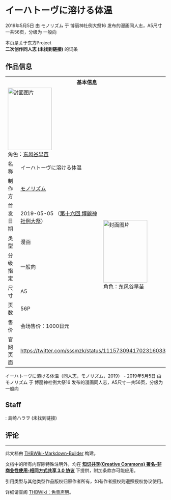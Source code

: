 # イーハトーヴに溶ける体温

<!-- source html: G:\repos\THBWiki-Markdown-Builder\THBWikiMarkdown\Temp\main\a\a8\ns0%3A%E3%82%A4%E3%83%BC%E3%83%8F%E3%83%88%E3%83%BC%E3%83%B4%E3%81%AB%E6%BA%B6%E3%81%91%E3%82%8B%E4%BD%93%E6%B8%A9.html -->

2019年5月5日 由 モノリズム 于 博丽神社例大祭16 发布的漫画同人志，A5尺寸一共56页，分级为 一般向

本页是关于东方Project  
 **二次创作同人志 (未找到链接)** 的词条
## 作品信息

<table><tbody><tr><th colspan="3">基本信息</th></tr><tr><td class="cover-artwork-mobile" colspan="2"><a href="./文件-イーハトーヴに溶ける体温封面.jpg.md" class="image" title="封面图片"><img alt="封面图片" src="https://upload.thwiki.cc/thumb/4/48/%E3%82%A4%E3%83%BC%E3%83%8F%E3%83%88%E3%83%BC%E3%83%B4%E3%81%AB%E6%BA%B6%E3%81%91%E3%82%8B%E4%BD%93%E6%B8%A9%E5%B0%81%E9%9D%A2.jpg/138px-%E3%82%A4%E3%83%BC%E3%83%8F%E3%83%88%E3%83%BC%E3%83%B4%E3%81%AB%E6%BA%B6%E3%81%91%E3%82%8B%E4%BD%93%E6%B8%A9%E5%B0%81%E9%9D%A2.jpg" decoding="async" loading="lazy" width="138" height="196" srcset="https://upload.thwiki.cc/thumb/4/48/%E3%82%A4%E3%83%BC%E3%83%8F%E3%83%88%E3%83%BC%E3%83%B4%E3%81%AB%E6%BA%B6%E3%81%91%E3%82%8B%E4%BD%93%E6%B8%A9%E5%B0%81%E9%9D%A2.jpg/207px-%E3%82%A4%E3%83%BC%E3%83%8F%E3%83%88%E3%83%BC%E3%83%B4%E3%81%AB%E6%BA%B6%E3%81%91%E3%82%8B%E4%BD%93%E6%B8%A9%E5%B0%81%E9%9D%A2.jpg 1.5x, https://upload.thwiki.cc/thumb/4/48/%E3%82%A4%E3%83%BC%E3%83%8F%E3%83%88%E3%83%BC%E3%83%B4%E3%81%AB%E6%BA%B6%E3%81%91%E3%82%8B%E4%BD%93%E6%B8%A9%E5%B0%81%E9%9D%A2.jpg/276px-%E3%82%A4%E3%83%BC%E3%83%8F%E3%83%88%E3%83%BC%E3%83%B4%E3%81%AB%E6%BA%B6%E3%81%91%E3%82%8B%E4%BD%93%E6%B8%A9%E5%B0%81%E9%9D%A2.jpg 2x" data-file-width="714" data-file-height="1013"></a><div class="cover-char">角色：<a href="./东风谷早苗.md" title="东风谷早苗">东风谷早苗</a></div></td>
</tr><tr><td class="label">名称</td><td colspan="2"> イーハトーヴに溶ける体温 </td></tr><tr><td class="label">制作方</td><td><a href="./モノリズム.md" title="モノリズム">モノリズム</a></td><td class="cover-artwork" rowspan="7" style="min-width:196px;"><a href="./文件-イーハトーヴに溶ける体温封面.jpg.md" class="image" title="封面图片"><img alt="封面图片" src="https://upload.thwiki.cc/thumb/4/48/%E3%82%A4%E3%83%BC%E3%83%8F%E3%83%88%E3%83%BC%E3%83%B4%E3%81%AB%E6%BA%B6%E3%81%91%E3%82%8B%E4%BD%93%E6%B8%A9%E5%B0%81%E9%9D%A2.jpg/138px-%E3%82%A4%E3%83%BC%E3%83%8F%E3%83%88%E3%83%BC%E3%83%B4%E3%81%AB%E6%BA%B6%E3%81%91%E3%82%8B%E4%BD%93%E6%B8%A9%E5%B0%81%E9%9D%A2.jpg" decoding="async" loading="lazy" width="138" height="196" srcset="https://upload.thwiki.cc/thumb/4/48/%E3%82%A4%E3%83%BC%E3%83%8F%E3%83%88%E3%83%BC%E3%83%B4%E3%81%AB%E6%BA%B6%E3%81%91%E3%82%8B%E4%BD%93%E6%B8%A9%E5%B0%81%E9%9D%A2.jpg/207px-%E3%82%A4%E3%83%BC%E3%83%8F%E3%83%88%E3%83%BC%E3%83%B4%E3%81%AB%E6%BA%B6%E3%81%91%E3%82%8B%E4%BD%93%E6%B8%A9%E5%B0%81%E9%9D%A2.jpg 1.5x, https://upload.thwiki.cc/thumb/4/48/%E3%82%A4%E3%83%BC%E3%83%8F%E3%83%88%E3%83%BC%E3%83%B4%E3%81%AB%E6%BA%B6%E3%81%91%E3%82%8B%E4%BD%93%E6%B8%A9%E5%B0%81%E9%9D%A2.jpg/276px-%E3%82%A4%E3%83%BC%E3%83%8F%E3%83%88%E3%83%BC%E3%83%B4%E3%81%AB%E6%BA%B6%E3%81%91%E3%82%8B%E4%BD%93%E6%B8%A9%E5%B0%81%E9%9D%A2.jpg 2x" data-file-width="714" data-file-height="1013"></a><div class="cover-char">角色：<a href="./东风谷早苗.md" title="东风谷早苗">东风谷早苗</a></div></td>
</tr><tr><td class="label">首发日期</td><td>2019-05-05&#160;（<a href="/展会作品列表?e=%E5%8D%9A%E4%B8%BD%E7%A5%9E%E7%A4%BE%E4%BE%8B%E5%A4%A7%E7%A5%AD%2316">第十六回 博麗神社例大祭</a>）</td></tr><tr><td class="label">类型</td><td>漫画</td></tr><tr><td class="label">分级指定</td><td>一般向</td></tr><tr><td class="label">尺寸</td><td>A5</td></tr><tr><td class="label">页数</td><td>56P</td></tr><tr><td class="label">售价</td><td>会场售价：1000日元</td></tr>
<tr><td class="label">官网页面</td><td colspan="2"><a rel="nofollow" class="external free" href="https://twitter.com/sssmzk/status/1115730941702316033">https://twitter.com/sssmzk/status/1115730941702316033</a></td></tr></tbody></table>

イーハトーヴに溶ける体温（同人志，モノリズム，2019） - 2019年5月5日 由 モノリズム 于 博丽神社例大祭16 发布的漫画同人志，A5尺寸一共56页，分级为 一般向
## Staff
: 島崎ハラヲ (未找到链接)

## 评论




---

此文档由 [THBWiki-Markdown-Builder](https://github.com/Delsin-Yu/THBWiki-Markdown-Builder) 构建。

文档中的所有内容除特殊注明外，均在 [**知识共享(Creative Commons) 署名-非商业性使用-相同方式共享 3.0 协议**](https://creativecommons.org/licenses/by-sa/3.0/deed.zh-hans) 下提供，附加条款亦可能应用。

引用类型与其他类型作品版权归原作者所有，如有作者授权则遵照授权协议使用。

详细请查阅 [THBWiki：免责声明](https://thbwiki.cc/THBWiki:%E5%85%8D%E8%B4%A3%E5%A3%B0%E6%98%8E)。

